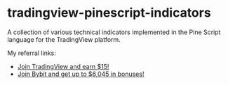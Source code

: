 # tradingview-pinescript-indicators

A collection of various technical indicators implemented in the Pine Script language for the TradingView platform.

My referral links:
- [Join TradingView and earn $15!](https://www.tradingview.com/pricing/?share_your_love=everget)
- [Join Bybit and get up to $6,045 in bonuses!](https://www.bybit.com/invite?ref=56ZLQ0Z)
